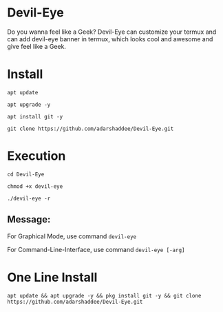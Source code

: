 # Devil-Eye
Do you wanna feel like a Geek? Devil-Eye can customize your termux and can add devil-eye banner in termux, which looks cool and awesome and give feel like a Geek.

# Install
```
apt update
```

```
apt upgrade -y 
```

``` 
apt install git -y 
```

``` 
git clone https://github.com/adarshaddee/Devil-Eye.git 
```

# Execution
``` 
cd Devil-Eye
```

```
chmod +x devil-eye
```

```
./devil-eye -r
```

## Message:
For Graphical Mode, use command ``devil-eye``

For Command-Line-Interface, use command ``devil-eye [-arg]``

# One Line Install
``` 
apt update && apt upgrade -y && pkg install git -y && git clone https://github.com/adarshaddee/Devil-Eye.git 
```

